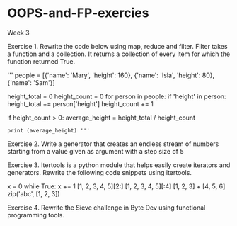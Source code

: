 # OOPS-and-FP-exercies
Week 3

Exercise 1. Rewrite the code below using map, reduce and filter. Filter takes a function and a collection. It returns a collection of every item for which the function returned True.


''' people = [{'name': 'Mary', 'height': 160},
          {'name': 'Isla', 'height': 80},
          {'name': 'Sam'}]

height_total = 0
height_count = 0
for person in people:
    if 'height' in person:
        height_total += person['height']
        height_count += 1

if height_count > 0:
    average_height = height_total / height_count

    print (average_height) '''
Exercise 2. Write a generator that creates an endless stream of numbers starting from a value given as argument
with a step size of 5

Exercise 3. Itertools is a python module that helps easily create iterators and generators. Rewrite the following code snippets using itertools.

x = 0
while True:
 x += 1
[1, 2, 3, 4, 5][2:]
[1, 2, 3, 4, 5][:4]
[1, 2, 3] + [4, 5, 6]
zip('abc', [1, 2, 3])

Exercise 4. Rewrite the Sieve challenge in Byte Dev using functional programming tools. 
